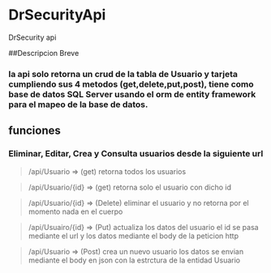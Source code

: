 # DrSecurityApi
DrSecurity api

##Descripcion Breve
### la api solo retorna un crud de la tabla de Usuario y tarjeta cumpliendo sus 4 metodos (get,delete,put,post), tiene como base de datos SQL Server usando el orm de entity framework para el mapeo de la base de datos.

## funciones
### Eliminar, Editar, Crea y Consulta usuarios desde la siguiente url
> /api/Usuario   => (get) retorna todos los usuarios

> /api/Usuario/{id}  => (get) retorna solo el usuario con dicho id

> /api/Usuario/{id} => (Delete) eliminar el usuario y no retorna por el momento nada en el cuerpo

>/api/Usuairo/{id} => (Put) actualiza los datos del usuario el id se pasa mediante el url y los datos mediante el body de la peticion http

>/api/Usuario => (Post) crea un nuevo usuario los datos se envian mediante el body en json con la estrctura de la entidad Usuario
